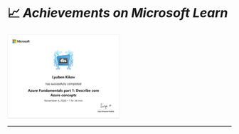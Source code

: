 
<h1>&#x1f4c8; <em>Achievements on Microsoft Learn</em></h1>

 <a href="./Achievements-lkikov-Microsoft-Learn.pdf">
    <img src="./ach1.png" width="50%;" alt="Portfolio Site" />
  </a>

---